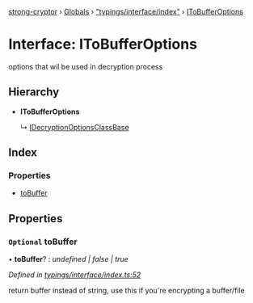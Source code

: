 [strong-cryptor](../README.md) › [Globals](../globals.md) › ["typings/interface/index"](../modules/_typings_interface_index_.md) › [IToBufferOptions](_typings_interface_index_.itobufferoptions.md)

# Interface: IToBufferOptions

options that wil be used in decryption process

## Hierarchy

* **IToBufferOptions**

  ↳ [IDecryptionOptionsClassBase](_typings_interface_index_.idecryptionoptionsclassbase.md)

## Index

### Properties

* [toBuffer](_typings_interface_index_.itobufferoptions.md#optional-tobuffer)

## Properties

### `Optional` toBuffer

• **toBuffer**? : *undefined | false | true*

*Defined in [typings/interface/index.ts:52](https://github.com/RizkyArifNur/strong-cryptor/blob/0b692aa/src/typings/interface/index.ts#L52)*

return buffer instead of string, use this if you're encrypting a buffer/file
